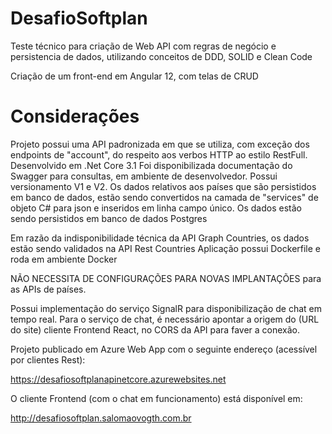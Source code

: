 # DesafioSoftplan

Teste técnico para criação de Web API com regras de negócio e persistencia de dados, utilizando conceitos de DDD, SOLID e Clean Code

Criação de um front-end em Angular 12, com telas de CRUD

# Considerações

Projeto possui uma API padronizada em que se utiliza, com exceção dos endpoints de "account", do respeito aos verbos HTTP ao estilo RestFull.
Desenvolvido em .Net Core 3.1
Foi disponibilizada documentação do Swagger para consultas, em ambiente de desenvolvedor.
Possui versionamento V1 e V2.
Os dados relativos aos países que são persistidos em banco de dados, estão sendo convertidos na camada de "services" de objeto C# para json e inseridos em linha campo único.
Os dados estão sendo persistidos em banco de dados Postgres
    
Em razão da indisponibilidade técnica da API Graph Countries, os dados estão sendo validados na API Rest Countries
Aplicação possui Dockerfile e roda em ambiente Docker
    
NÃO NECESSITA DE CONFIGURAÇÕES PARA NOVAS IMPLANTAÇÕES para as APIs de países.
    
Possui implementação do serviço SignalR para disponibilização de chat em tempo real. 
Para o serviço de chat, é necessário apontar a origem do (URL do site) cliente Frontend React, no CORS da API para faver a conexão.
    
    
 
 Projeto publicado em Azure Web App com o seguinte endereço (acessível por clientes Rest):
 
 https://desafiosoftplanapinetcore.azurewebsites.net
 
 
 O cliente Frontend (com o chat em funcionamento) está disponível em:
 
 http://desafiosoftplan.salomaovogth.com.br
    
    
